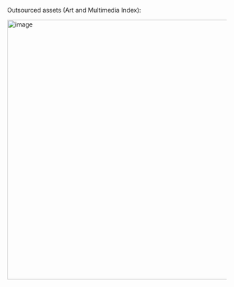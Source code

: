 Outsourced assets (Art and Multimedia Index):

<img width="1460" height="595" alt="image" src="https://github.com/user-attachments/assets/afd0e36b-b324-4f50-8514-39692e2ecfc9" />

